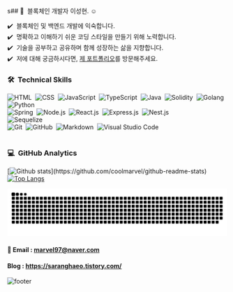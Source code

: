 s## 👋 &nbsp;블록체인 개발자 이성현. ☺️

✔️ &nbsp;블록체인 및 백엔드 개발에 익숙합니다.\
✔️ &nbsp;명확하고 이해하기 쉬운 코딩 스타일을 만들기 위해 노력합니다.\
✔️ &nbsp;기술을 공부하고 공유하며 함께 성장하는 삶을 지향합니다.\
✔️ &nbsp;저에 대해 궁금하시다면, <a href="https://coolmarvel.github.io/coolmarvel_portfolio/">제 포트폴리오</a>를 방문해주세요.





### 🛠 &nbsp;Technical Skills
![HTML](https://img.shields.io/badge/-HTML-05122A?style=flat&logo=HTML5)&nbsp;
![CSS](https://img.shields.io/badge/-CSS-05122A?style=flat&logo=CSS3&logoColor=1572B6)&nbsp;
![JavaScript](https://img.shields.io/badge/-JavaScript-05122A?style=flat&logo=javascript)&nbsp;
![TypeScript](https://img.shields.io/badge/-TypeScript-05122A?style=flat&logo=typeScript)&nbsp;
![Java](https://img.shields.io/badge/-Java-05122A?style=flat&logo=Java)&nbsp;
![Solidity](https://img.shields.io/badge/-Solidity-05122A?style=flat&logo=solidity&logoColor=563D7C)&nbsp;
![Golang](https://img.shields.io/badge/-Golang-05122A?style=flat&logo=go)&nbsp;
![Python](https://img.shields.io/badge/-Python-05122A?style=flat&logo=python)&nbsp;\
![Spring](https://img.shields.io/badge/-Spring-05122A?style=flat&logo=spring)&nbsp;
![Node.js](https://img.shields.io/badge/-Node.js-05122A?style=flat&logo=node.js)&nbsp;
![React.js](https://img.shields.io/badge/-React.js-05122A?style=flat&logo=react)&nbsp;
![Express.js](https://img.shields.io/badge/-Express.js-05122A?stype=flat&logo=express)&nbsp;
![Nest.js](https://img.shields.io/badge/-Nest.js-05122A?stype=flat&logo=Nest)&nbsp;\
![Sequelize](https://img.shields.io/badge/-Sequelize-05122A?stype=flat&logo=sequelize)&nbsp;\
![Git](https://img.shields.io/badge/-Git-05122A?style=flat&logo=git)&nbsp;
![GitHub](https://img.shields.io/badge/-GitHub-05122A?style=flat&logo=github)&nbsp;
![Markdown](https://img.shields.io/badge/-Markdown-05122A?style=flat&logo=markdown)&nbsp;
![Visual Studio Code](https://img.shields.io/badge/-Visual%20Studio%20Code-05122A?style=flat&logo=visual-studio-code&logoColor=007ACC)&nbsp;\
<br/>





### 💻 &nbsp;GitHub Analytics

[![Github stats](https://github-readme-stats.vercel.app/api?username=coolmarvel&show_icons=true&theme=algolia&include_all_commits=true&count_private=true")](https://github.com/coolmarvel/github-readme-stats)
[![Top Langs](https://github-readme-stats.vercel.app/api/top-langs/?username=coolmarvel&layout=compact&theme=algolia)](https://github.com/coolmarvel/github-readme-stats)



![Snake animation](https://github.com/joaovitormo/joaovitormo/blob/assets/github-contribution-grid-snake.svg)



#### 📧 Email : marvel97@naver.com
#### Blog : https://saranghaeo.tistory.com/

![footer](https://capsule-render.vercel.app/api?type=wave&color=auto&height=200&section=footer&text=%20&fontSize=90)


